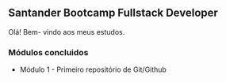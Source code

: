 ## Santander Bootcamp Fullstack Developer

Olá! Bem- vindo aos meus estudos. 


### Módulos concluidos
- Módulo 1 - Primeiro repositório de Git/Github
